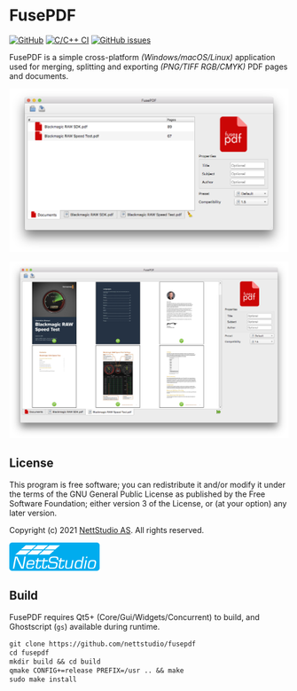 # FusePDF

[![GitHub](https://img.shields.io/github/license/nettstudio/fusepdf)](https://github.com/nettstudio/fusepdf/blob/main/COPYING) [![C/C++ CI](https://github.com/nettstudio/fusepdf/actions/workflows/c-cpp.yml/badge.svg)](https://github.com/nettstudio/fusepdf/actions/workflows/c-cpp.yml) [![GitHub issues](https://img.shields.io/github/issues/nettstudio/fusepdf)](https://github.com/nettstudio/fusepdf/issues)

FusePDF is a simple cross-platform *(Windows/macOS/Linux)* application used for merging, splitting and exporting *(PNG/TIFF RGB/CMYK)* PDF pages and documents.

![screenshot1](https://github.com/nettstudio/fusepdf/raw/main/assets/fusepdf-screenshot.png "FusePDF screenshot main interface")

![screenshot2](https://github.com/nettstudio/fusepdf/raw/main/assets/fusepdf-screenshot-2.png "FusePDF screenshot pages in document")

## License
This program is free software; you can redistribute it and/or modify it under the terms of the GNU General Public License as published by the Free Software Foundation; either version 3 of the License, or (at your option) any later version.

Copyright (c) 2021 [NettStudio AS](https://nettstudio.no). All rights reserved.

[![NettStudio](https://raw.githubusercontent.com/nettstudio/fusepdf/main/assets/nettstudio.png)](https://nettstudio.no)

## Build

FusePDF requires Qt5+ (Core/Gui/Widgets/Concurrent) to build, and Ghostscript (``gs``) available during runtime.

```
git clone https://github.com/nettstudio/fusepdf
cd fusepdf
mkdir build && cd build
qmake CONFIG+=release PREFIX=/usr .. && make
sudo make install
```
